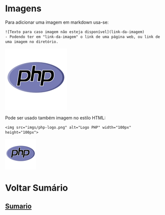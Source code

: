 # Imagens
Para adicionar uma imagem em markdown usa-se:

```
![Texto para caso imagem não esteja disponível](link-da-imagem)
- Podendo ter em "link-da-imagem" o link de uma página web, ou link de uma imagem no diretório.
```

![Logo PHP](imgs/php-logo.png)


Pode ser usado também imagem no estilo HTML:
```
<img src="imgs/php-logo.png" alt="Logo PHP" width="100px" height="100px">
```

<img src="imgs/php-logo.png" alt="Logo PHP" width="100px" height="100px">

# Voltar Sumário
## [Sumario](00-Sumario.md)